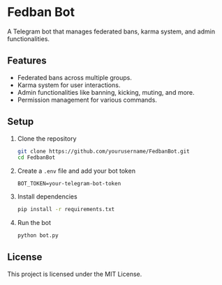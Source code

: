 # Fedban Bot

A Telegram bot that manages federated bans, karma system, and admin functionalities.

## Features

- Federated bans across multiple groups.
- Karma system for user interactions.
- Admin functionalities like banning, kicking, muting, and more.
- Permission management for various commands.

## Setup

1. Clone the repository
    ```sh
    git clone https://github.com/yourusername/FedbanBot.git
    cd FedbanBot
    ```

2. Create a `.env` file and add your bot token
    ```env
    BOT_TOKEN=your-telegram-bot-token
    ```

3. Install dependencies
    ```sh
    pip install -r requirements.txt
    ```

4. Run the bot
    ```sh
    python bot.py
    ```

## License

This project is licensed under the MIT License.
